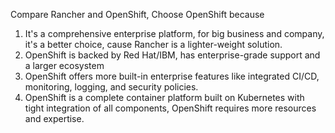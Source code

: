Compare Rancher and OpenShift, Choose OpenShift because
1. It's a comprehensive enterprise platform, for big business and company, it's a better choice, cause Rancher is a lighter-weight solution.
2. OpenShift is backed by Red Hat/IBM, has enterprise-grade support and a larger ecosystem
3. OpenShift offers more built-in enterprise features like integrated CI/CD, monitoring, logging, and security policies.
4. OpenShift is a complete container platform built on Kubernetes with tight integration of all components, OpenShift requires more resources and expertise.